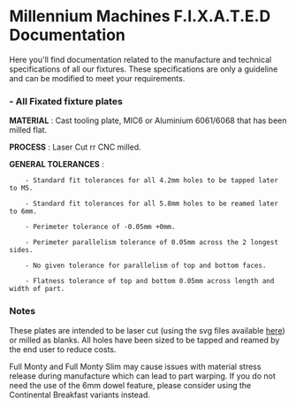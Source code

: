 # Millennium Machines F.I.X.A.T.E.D Documentation

Here you'll find documentation related to the manufacture and technical specifications of all our fixtures. These specifications are only a guideline and can be modified to meet your requirements.

### - All Fixated fixture plates

**MATERIAL**           : Cast tooling plate, MIC6 or Aluminium 6061/6068 that has been milled flat.

**PROCESS**            : Laser Cut rr CNC milled.

**GENERAL TOLERANCES** :

        - Standard fit tolerances for all 4.2mm holes to be tapped later to M5.

        - Standard fit tolerances for all 5.8mm holes to be reamed later to 6mm.

        - Perimeter tolerance of -0.05mm +0mm.

        - Perimeter parallelism tolerance of 0.05mm across the 2 longest sides.

        - No given tolerance for parallelism of top and bottom faces.

        - Flatness tolerance of top and bottom 0.05mm across length and width of part.

### Notes
These plates are intended to be laser cut (using the svg files available [here](../Technical%20Drawings/Fixture%20Plates/)) or milled as blanks. All holes have been sized to be tapped and reamed by the end user to reduce costs.

Full Monty and Full Monty Slim may cause issues with material stress release during manufacture which can lead to part warping. If you do not need the use of the 6mm dowel feature, please consider using the Continental Breakfast variants instead.
